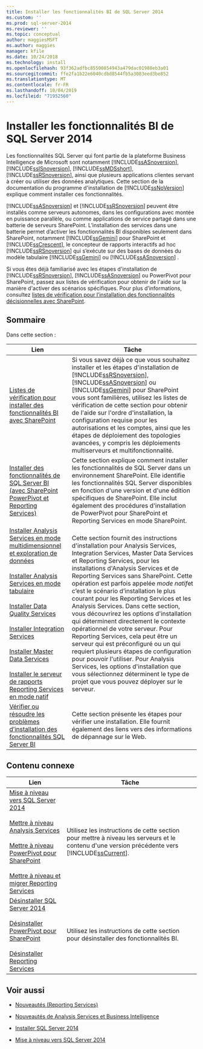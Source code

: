 ```yaml
---
title: Installer les fonctionnalités BI de SQL Server 2014
ms.custom: ''
ms.prod: sql-server-2014
ms.reviewer: ''
ms.topic: conceptual
author: maggiesMSFT
ms.author: maggies
manager: kfile
ms.date: 10/24/2018
ms.technology: install
ms.openlocfilehash: 93f362adfbc85500854943a479dac01988eb3a01
ms.sourcegitcommit: ffe2fa1b22e6040cdbd8544fb5a3083eed3be852
ms.translationtype: MT
ms.contentlocale: fr-FR
ms.lasthandoff: 10/04/2019
ms.locfileid: "71952560"
---
```

# <a name="install-sql-server-2014-bi-features"></a>Installer les fonctionnalités BI de SQL Server 2014

  Les fonctionnalités SQL Server qui font partie de la plateforme Business Intelligence de Microsoft sont notamment [!INCLUDE[ssASnoversion](../../includes/ssasnoversion-md.md)], [!INCLUDE[ssISnoversion](../../includes/ssisnoversion-md.md)], [!INCLUDE[ssMDSshort](../../includes/ssmdsshort-md.md)], [!INCLUDE[ssRSnoversion](../../includes/ssrsnoversion-md.md)], ainsi que plusieurs applications clientes servant à créer ou utiliser des données analytiques. Cette section de la documentation du programme d'installation de [!INCLUDE[ssNoVersion](../../includes/ssnoversion-md.md)] explique comment installer ces fonctionnalités.  
  
 [!INCLUDE[ssASnoversion](../../includes/ssasnoversion-md.md)] et [!INCLUDE[ssRSnoversion](../../includes/ssrsnoversion-md.md)] peuvent être installés comme serveurs autonomes, dans les configurations avec montée en puissance parallèle, ou comme applications de service partagé dans une batterie de serveurs SharePoint. L’installation des services dans une batterie permet d’activer les fonctionnalités BI disponibles seulement dans SharePoint, notamment [!INCLUDE[ssGemini](../../includes/ssgemini-md.md)] pour SharePoint et [!INCLUDE[ssCrescent](../../includes/sscrescent-md.md)], le concepteur de rapports interactifs ad hoc [!INCLUDE[ssRSnoversion](../../includes/ssrsnoversion-md.md)] qui s’exécute sur des bases de données du modèle tabulaire [!INCLUDE[ssGemini](../../includes/ssgemini-md.md)] ou [!INCLUDE[ssASnoversion](../../includes/ssasnoversion-md.md)] .  
  
 Si vous êtes déjà familiarisé avec les étapes d'installation de [!INCLUDE[ssRSnoversion](../../includes/ssrsnoversion-md.md)], [!INCLUDE[ssASnoversion](../../includes/ssasnoversion-md.md)] ou PowerPivot pour SharePoint, passez aux listes de vérification pour obtenir de l'aide sur la manière d'activer des scénarios spécifiques. Pour plus d’informations, consultez [listes de vérification pour l’installation des fonctionnalités décisionnelles avec SharePoint](checklists-for-installing-bi-features-with-sharepoint.md).  
  
## <a name="contents"></a>Sommaire

Dans cette section :
  
|Lien|Tâche|  
|----------|----------|  
|[Listes de vérification pour installer des fonctionnalités BI avec SharePoint](checklists-for-installing-bi-features-with-sharepoint.md)|Si vous savez déjà ce que vous souhaitez installer et les étapes d'installation de [!INCLUDE[ssRSnoversion](../../includes/ssrsnoversion-md.md)], [!INCLUDE[ssASnoversion](../../includes/ssasnoversion-md.md)] ou [!INCLUDE[ssGemini](../../includes/ssgemini-md.md)] pour SharePoint vous sont familières, utilisez les listes de vérification de cette section pour obtenir de l'aide sur l'ordre d'installation, la configuration requise pour les autorisations et les comptes, ainsi que les étapes de déploiement des topologies avancées, y compris les déploiements multiserveurs et multifonctionnalité.|  
|[Installer des fonctionnalités de SQL Server BI &#40;avec SharePoint PowerPivot et Reporting Services&#41;](install-sql-server-bi-features-sharepoint-powerpivot-reporting-services.md)|Cette section explique comment installer les fonctionnalités de SQL Server dans un environnement SharePoint. Elle identifie les fonctionnalités SQL Server disponibles en fonction d'une version et d'une édition spécifiques de SharePoint. Elle inclut également des procédures d'installation de PowerPivot pour SharePoint et Reporting Services en mode SharePoint.|  
|[Installer Analysis Services en mode multidimensionnel et exploration de données](install-analysis-services-in-multidimensional-and-data-mining-mode.md)<br /><br /> [Installer Analysis Services en mode tabulaire](https://docs.microsoft.com/analysis-services/instances/install-windows/install-analysis-services)<br /><br /> [Installer Data Quality Services](../../data-quality-services/install-windows/install-data-quality-services.md)<br /><br /> [Installer Integration Services](../../integration-services/install-windows/install-integration-services.md)<br /><br /> [Installer Master Data Services](../../master-data-services/install-windows/install-master-data-services.md)<br /><br /> [Installer le serveur de rapports Reporting Services en mode natif](../../reporting-services/install-windows/install-reporting-services-native-mode-report-server.md)|Cette section fournit des instructions d'installation pour Analysis Services, Integration Services, Master Data Services et Reporting Services, pour les installations d'Analysis Services et de Reporting Services sans SharePoint. Cette opération est parfois appelée *mode natif*et c’est le scénario d’installation le plus courant pour les Reporting Services et les Analysis Services. Dans cette section, vous découvrirez les options d'installation qui déterminent directement le contexte opérationnel de votre serveur. Pour Reporting Services, cela peut être un serveur qui est préconfiguré ou un qui requiert plusieurs étapes de configuration pour pouvoir l'utiliser. Pour Analysis Services, les options d'installation que vous sélectionnez déterminent le type de projet que vous pouvez déployer sur le serveur.|  
|[Vérifier ou résoudre les problèmes d’installation des fonctionnalités SQL Server BI](../../../2014/sql-server/install/verify-or-troubleshoot-sql-server-bi-feature-installation-problems.md)|Cette section présente les étapes pour vérifier une installation. Elle fournit également des liens vers des informations de dépannage sur le Web.|  
  
## <a name="related-content"></a>Contenu connexe  
  
|Lien|Tâche|  
|----------|----------|  
|[Mise à niveau vers SQL Server 2014](../../database-engine/install-windows/upgrade-sql-server.md)<br /><br /> [Mettre à niveau Analysis Services](../../database-engine/install-windows/upgrade-analysis-services.md)<br /><br /> [Mettre à niveau PowerPivot pour SharePoint](../../database-engine/install-windows/upgrade-power-pivot-for-sharepoint.md)<br /><br /> [Mettre à niveau et migrer Reporting Services](../../reporting-services/install-windows/upgrade-and-migrate-reporting-services.md)|Utilisez les instructions de cette section pour mettre à niveau les serveurs et le contenu d'une version précédente vers [!INCLUDE[ssCurrent](../../includes/sscurrent-md.md)].|  
|[Désinstaller SQL Server 2014](uninstall-sql-server.md)<br /><br /> [Désinstaller PowerPivot pour SharePoint](../../../2014/sql-server/install/uninstall-power-pivot-for-sharepoint.md)<br /><br /> [Désinstaller Reporting Services](../../../2014/sql-server/install/uninstall-reporting-services.md)|Utilisez les instructions de cette section pour désinstaller des fonctionnalités BI.|  
  
## <a name="see-also"></a>Voir aussi

* [Nouveautés &#40;Reporting Services&#41;](../../../2014/reporting-services/what-s-new-reporting-services.md)

* [Nouveautés de Analysis Services et Business Intelligence](https://docs.microsoft.com/analysis-services/what-s-new-in-analysis-services)

* [Installer SQL Server 2014](../../database-engine/install-windows/install-sql-server.md)

* [Mise à niveau vers SQL Server 2014](../../database-engine/install-windows/upgrade-sql-server.md)
